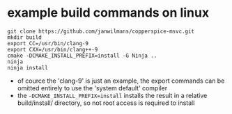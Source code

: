 # example build commands on linux

```
git clone https://github.com/janwilmans/copperspice-msvc.git
mkdir build
export CC=/usr/bin/clang-9
export CXX=/usr/bin/clang++-9
cmake -DCMAKE_INSTALL_PREFIX=install -G Ninja ..
ninja 
ninja install
```

* of cource the 'clang-9' is just an example, the export commands can be omitted entirely to use the 'system default' compiler
* the `-DCMAKE_INSTALL_PREFIX=install` installs the result in a relative build/install/ directory, so not root access is required to install


